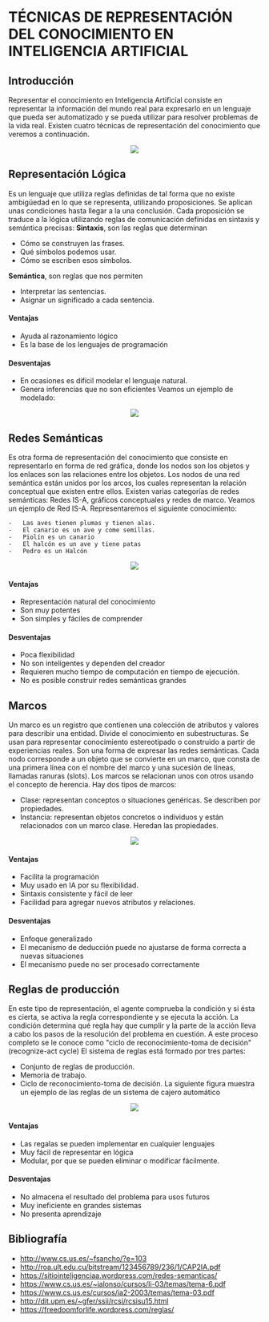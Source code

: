 # TÉCNICAS DE REPRESENTACIÓN DEL CONOCIMIENTO EN INTELIGENCIA ARTIFICIAL

## Introducción
Representar el conocimiento en Inteligencia Artificial consiste en representar la información del mundo real para expresarlo en un lenguaje que pueda ser automatizado y se pueda utilizar para resolver problemas de la vida real.
Existen cuatro técnicas de representación del conocimiento que veremos a continuación.
<p align="center">
  <img src="./tecnicas.jpg">
</p>

## Representación Lógica
Es un lenguaje que utiliza reglas definidas de tal forma que no existe ambigüedad en lo que se representa, utilizando proposiciones. Se aplican unas condiciones hasta llegar a la una conclusión. Cada proposición se traduce a la lógica utilizando reglas de comunicación definidas en sintaxis y semántica precisas:
**Sintaxis**, son las reglas que determinan
-	Cómo se construyen las frases.
-	Qué símbolos podemos usar.
-	Cómo se escriben esos símbolos.

**Semántica**, son reglas que nos permiten
-	Interpretar las sentencias.
-	Asignar un significado a cada sentencia.

#### Ventajas
-	Ayuda al razonamiento lógico
-	Es la base de los lenguajes de programación

#### Desventajas
-	En ocasiones es difícil modelar el lenguaje natural.
-	Genera inferencias que no son eficientes
Veamos un ejemplo de modelado:
<p align="center">
  <img src="./tabla_modelado_logico.jpg">
</p>

## Redes Semánticas
Es otra forma de representación del conocimiento que consiste en representarlo en forma de red gráfica, donde los nodos  son los objetos y los enlaces son las relaciones entre los objetos. 
Los nodos de una red semántica están unidos por los arcos, los cuales representan la relación conceptual que existen entre ellos. 
Existen varias categorías de redes semánticas: Redes IS-A, gráficos conceptuales y redes de marco. Veamos un ejemplo de Red IS-A. Representaremos el siguiente conocimiento:
```
-	Las aves tienen plumas y tienen alas.
-	El canario es un ave y come semillas.
-	Piolín es un canario
-	El halcón es un ave y tiene patas
-	Pedro es un Halcón
```
<p align="center">
  <img src="./ejemplo_redes.jpg">
</p>

#### Ventajas
-	Representación natural del conocimiento
-	Son muy potentes
-	Son simples y fáciles de comprender

#### Desventajas
-	Poca flexibilidad
-	No son inteligentes y dependen del creador
-	Requieren mucho tiempo de computación en tiempo de ejecución.
-	No es posible construir redes semánticas grandes

## Marcos
Un marco es un registro que contienen una colección de atributos y valores para describir una entidad. Divide el conocimiento en subestructuras. Se usan para representar conocimiento estereotipado o construido a  partir de experiencias reales.
Son una forma de expresar las redes semánticas. Cada nodo corresponde a un objeto que se convierte en un marco, que consta de una primera línea con el nombre del marco y una sucesión de líneas, llamadas ranuras (slots). Los marcos se relacionan unos con otros usando el concepto de herencia.
Hay dos tipos de marcos:
-	Clase: representan conceptos o situaciones genéricas. Se describen por propiedades.
-	Instancia: representan objetos concretos o individuos y están relacionados con un marco clase. Heredan las propiedades.
<p align="center">
  <img src="./ejemplo_marcos.jpg">
</p>

#### Ventajas
-	Facilita la programación
-	Muy usado en IA por su flexibilidad.
-	Sintaxis consistente y fácil de leer
-	Facilidad para agregar nuevos atributos y relaciones.

#### Desventajas
-	Enfoque generalizado
-	El mecanismo de deducción puede no ajustarse de forma correcta a nuevas situaciones 
-	El mecanismo puede no ser procesado correctamente

## Reglas de producción
En este tipo de representación, el agente comprueba la condición y si ésta es cierta, se activa la regla correspondiente y se ejecuta la acción. La condición determina qué regla hay que cumplir y la parte de la acción lleva a cabo los pasos de la resolución del problema en cuestión. A este proceso completo se le conoce como "ciclo de reconocimiento-toma de decisión" (recognize-act cycle)
El sistema de reglas está formado por tres partes:
-	Conjunto de reglas de producción.
-	Memoria de trabajo.
-	Ciclo de reconocimiento-toma de decisión.
La siguiente figura muestra un ejemplo de las reglas de un sistema de cajero automático
 <p align="center">
  <img src="./ejemplo_reglas.jpg">
</p>

#### Ventajas
-	Las regalas se pueden implementar en cualquier lenguajes
-	Muy fácil de representar en lógica
-	Modular, por que se pueden eliminar o modificar fácilmente.

#### Desventajas
-	No almacena el resultado del problema para usos futuros
-	Muy ineficiente en grandes sistemas
-	No presenta aprendizaje

## Bibliografía
- http://www.cs.us.es/~fsancho/?e=103
- http://roa.ult.edu.cu/bitstream/123456789/236/1/CAP2IA.pdf
- https://sitiointeligenciaa.wordpress.com/redes-semanticas/
- https://www.cs.us.es/~jalonso/cursos/li-03/temas/tema-6.pdf
- https://www.cs.us.es/cursos/ia2-2003/temas/tema-03.pdf
- http://dit.upm.es/~gfer/ssii/rcsi/rcsisu15.html
- https://freedoomforlife.wordpress.com/reglas/

